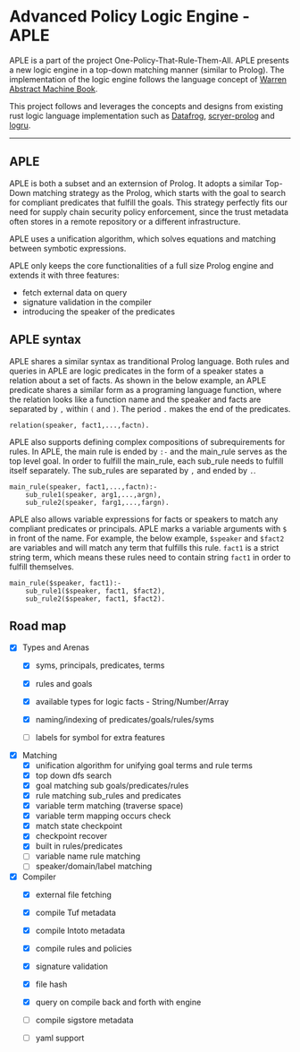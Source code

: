 # Advanced Policy Logic Engine - APLE
APLE is a part of the project One-Policy-That-Rule-Them-All. APLE presents a new logic engine in a top-down matching manner (similar to Prolog). The implementation of the logic engine follows the language concept of [Warren Abstract Machine Book](https://github.com/mthom/scryer-prolog/blob/master/wambook/wambook.pdf).

This project follows and leverages the concepts and designs from existing rust logic language implementation such as [Datafrog](https://github.com/rust-lang/datafrog), [scryer-prolog](https://github.com/mthom/scryer-prolog) and [logru](https://docs.rs/logru/latest/logru/).

---

## APLE 
APLE is both a subset and an externsion of Prolog. It adopts a similar Top-Down matching strategy as the Prolog, which starts with the goal to search for compliant predicates that fulfill the goals. This strategy perfectly fits our need for supply chain security policy enforcement, since the trust metadata often stores in a remote repository or a different infrastructure.

APLE uses a unification algorithm, which solves equations and matching between symbotic expressions. 

APLE only keeps the core functionalities of a full size Prolog engine and extends it with three features:

- fetch external data on query
- signature validation in the compiler
- introducing the speaker of the predicates

## APLE syntax
APLE shares a similar syntax as tranditional Prolog language. Both rules and queries in APLE are logic predicates in the form of a speaker states a relation about a set of facts. As shown in the below example, an APLE predicate shares a similar form as a programing language function, where the relation looks like a function name and the speaker and facts are separated by `,` within `(` and `)`. The period `.` makes the end of the predicates.
```
relation(speaker, fact1,...,factn).
```
APLE also supports defining complex compositions of subrequirements for rules. In APLE, the main rule is ended by `:-` and the main_rule serves as the top level goal. In order to fulfill the main_rule, each sub_rule needs to fulfill itself separately. The sub_rules are separated by `,` and ended by `.`.
```
main_rule(speaker, fact1,...,factn):-
    sub_rule1(speaker, arg1,...,argn),
    sub_rule2(speaker, farg1,...,fargn).
```
APLE also allows variable expressions for facts or speakers to match any compliant predicates or principals. APLE marks a variable arguments with `$` in front of the name. For example, the below example, `$speaker` and `$fact2` are variables and will match any term that fulfills this rule. `fact1` is a strict string term, which means these rules need to contain string `fact1` in order to fulfill themselves.
```
main_rule($speaker, fact1):-
    sub_rule1($speaker, fact1, $fact2),
    sub_rule2($speaker, fact1, $fact2).
```



## Road map

- [x] Types and Arenas
    - [x] syms, principals, predicates, terms
    - [x] rules and goals
    - [x] available types for logic facts - String/Number/Array
    - [x] naming/indexing of predicates/goals/rules/syms
    - [ ] labels for symbol for extra features
    

- [x] Matching
    - [x] unification algorithm for unifying goal terms and rule terms
    - [x] top down dfs search
    - [x] goal matching sub goals/predicates/rules
    - [x] rule matching sub_rules and predicates
    - [x] variable term matching (traverse space)
    - [x] variable term mapping occurs check 
    - [x] match state checkpoint 
    - [x] checkpoint recover
    - [x] built in rules/predicates
    - [ ] variable name rule matching
    - [ ] speaker/domain/label matching

- [x] Compiler
    - [x] external file fetching
    - [x] compile Tuf metadata
    - [x] compile Intoto metadata
    - [x] compile rules and policies
    - [x] signature validation
    - [x] file hash
    - [x] query on compile back and forth with engine
    - [ ] compile sigstore metadata
    - [ ] yaml support

